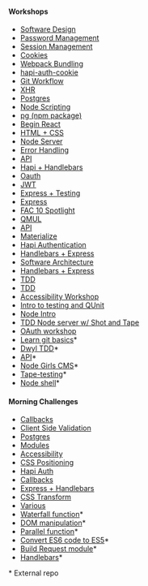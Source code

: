 #### Workshops

- [Software Design](https://github.com/foundersandcoders/ws-software-design-js)
- [Password Management](https://github.com/foundersandcoders/ws-password-management)
- [Session Management](https://github.com/foundersandcoders/ws-session-management)
- [Cookies](https://github.com/foundersandcoders/ws-cookies)
- [Webpack Bundling](https://github.com/foundersandcoders/ws-webpack-bundling)
- [hapi-auth-cookie](https://github.com/foundersandcoders/hapi-auth-cookie-ws)
- [Git Workflow](https://github.com/foundersandcoders/git-workflow-workshop-for-two)
- [XHR](https://github.com/foundersandcoders/xhr-workshop)
- [Postgres](https://github.com/foundersandcoders/postgres-workshop)
- [Node Scripting](https://github.com/foundersandcoders/Node-Shell-Workshop)
- [pg (npm package)](https://github.com/foundersandcoders/pg-workshop)
- [Begin React](https://github.com/foundersandcoders/begin_react_workshop)
- [HTML + CSS](https://github.com/foundersandcoders/workshop-html-css)
- [Node Server](https://github.com/foundersandcoders/Node-Intro-Workshop)
- [Error Handling](https://github.com/foundersandcoders/error-handling-workshop)
- [API](https://github.com/foundersandcoders/api-workshop)
- [Hapi + Handlebars](https://github.com/foundersandcoders/handlebars-hapi-intro-workshop)
- [Oauth](https://github.com/foundersandcoders/oauth-workshop)
- [JWT](https://github.com/foundersandcoders/jwt_workshop)
- [Express + Testing](https://github.com/foundersandcoders/express-and-testing-workshop)
- [Express](https://github.com/foundersandcoders/express-workshop)
- [FAC 10 Spotlight](https://github.com/foundersandcoders/spotlight-workshop)
- [QMUL](https://github.com/foundersandcoders/workshop-QMUL)
- [API](https://github.com/foundersandcoders/workshop-api)
- [Materialize](https://github.com/foundersandcoders/workshop-materialize-css)
- [Hapi Authentication](https://github.com/foundersandcoders/hapi-authentication-workshop)
- [Handlebars + Express](https://github.com/foundersandcoders/handlebars-express-intro-workshop)
- [Software Architecture](https://github.com/foundersandcoders/Workshop-Software-Architecture-Design)
- [Handlebars + Express](https://github.com/foundersandcoders/express-handlebars-workshop)
- [TDD](https://github.com/foundersandcoders/fizzbuzz)
- [TDD](https://github.com/foundersandcoders/romanizer)
- [Accessibility Workshop](https://github.com/foundersandcoders/web-accessibility)
- [Intro to testing and QUnit](https://github.com/foundersandcoders/learn-qunit)
- [Node Intro](https://github.com/foundersandcoders/Node-Intro-Workshop)
- [TDD Node server w/ Shot and Tape](https://github.com/foundersandcoders/tdd-node-server-with-shot-and-tape)
- [OAuth workshop](https://github.com/foundersandcoders/oauth)
- [Learn git basics](https://github.com/NataliaLKB/learn-git-basics)*
- [Dwyl TDD](https://github.com/dwyl/learn-tdd)*
- [API](https://github.com/emilyb7/workshop-APIs)*
- [Node Girls CMS](https://github.com/node-girls/workshop-cms)*
- [Tape-testing](https://github.com/matthewglover/tape-testing)*
- [Node shell](https://github.com/msachi/Node-Shell-Workshop)*

#### Morning Challenges

- [Callbacks](https://github.com/foundersandcoders/mc-do-this-then-do-that)
- [Client Side Validation](https://github.com/foundersandcoders/mc-client-side-validation)
- [Postgres](https://github.com/foundersandcoders/db-morning-challenge)
- [Modules](https://github.com/foundersandcoders/modules-challenge)
- [Accessibility](https://github.com/foundersandcoders/accessibility-challenge)
- [CSS Positioning](https://github.com/foundersandcoders/css-gallery-challenge)
- [Hapi Auth](https://github.com/foundersandcoders/hapi-auth-morning-challenge)
- [Callbacks](https://github.com/foundersandcoders/morning-challenge-traffic-lights)
- [Express + Handlebars](https://github.com/foundersandcoders/express-handlebars-challenge)
- [CSS Transform](https://github.com/foundersandcoders/morning-challenge-animated-app-drawer)
- [Various](https://github.com/foundersandcoders/old-morning-challenges)
- [Waterfall function](https://github.com/RhodesPeter/waterfall-function-workshop)*
- [DOM manipulation](https://github.com/mantagen/DOM-manipulation-Challenge)*
- [Parallel function](https://github.com/emilyb7/parallel-challenge-github)*
- [Convert ES6 code to ES5](https://github.com/stevehopkinson/es6-challenge)*
- [Build Request module](https://github.com/RhodesPeter/request-module-workshop)*
- [Handlebars](https://github.com/Jbarget/handlebars-morning-challenge)*

\* External repo
